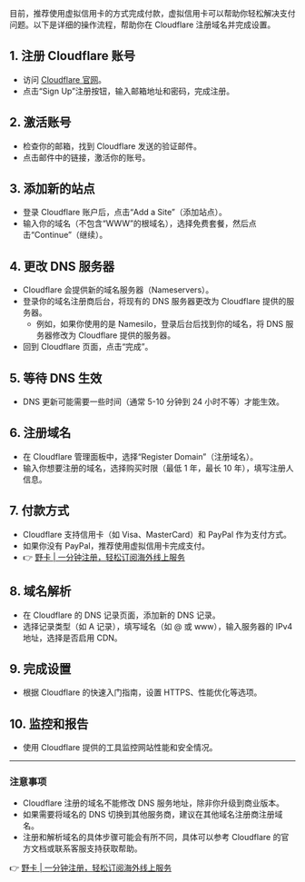 目前，推荐使用虚拟信用卡的方式完成付款，虚拟信用卡可以帮助你轻松解决支付问题。以下是详细的操作流程，帮助你在 Cloudflare 注册域名并完成设置。

## 1. 注册 Cloudflare 账号
- 访问 [Cloudflare 官网](https://www.cloudflare.com/)。
- 点击“Sign Up”注册按钮，输入邮箱地址和密码，完成注册。

## 2. 激活账号
- 检查你的邮箱，找到 Cloudflare 发送的验证邮件。
- 点击邮件中的链接，激活你的账号。

## 3. 添加新的站点
- 登录 Cloudflare 账户后，点击“Add a Site”（添加站点）。
- 输入你的域名（不包含“WWW”的根域名），选择免费套餐，然后点击“Continue”（继续）。

## 4. 更改 DNS 服务器
- Cloudflare 会提供新的域名服务器（Nameservers）。
- 登录你的域名注册商后台，将现有的 DNS 服务器更改为 Cloudflare 提供的服务器。
  - 例如，如果你使用的是 Namesilo，登录后台后找到你的域名，将 DNS 服务器修改为 Cloudflare 提供的服务器。
- 回到 Cloudflare 页面，点击“完成”。

## 5. 等待 DNS 生效
- DNS 更新可能需要一些时间（通常 5-10 分钟到 24 小时不等）才能生效。

## 6. 注册域名
- 在 Cloudflare 管理面板中，选择“Register Domain”（注册域名）。
- 输入你想要注册的域名，选择购买时限（最低 1 年，最长 10 年），填写注册人信息。

## 7. 付款方式
- Cloudflare 支持信用卡（如 Visa、MasterCard）和 PayPal 作为支付方式。
- 如果你没有 PayPal，推荐使用虚拟信用卡完成支付。
- 👉 [野卡 | 一分钟注册，轻松订阅海外线上服务](https://bit.ly/bewildcard)

## 8. 域名解析
- 在 Cloudflare 的 DNS 记录页面，添加新的 DNS 记录。
- 选择记录类型（如 A 记录），填写域名（如 @ 或 www），输入服务器的 IPv4 地址，选择是否启用 CDN。

## 9. 完成设置
- 根据 Cloudflare 的快速入门指南，设置 HTTPS、性能优化等选项。

## 10. 监控和报告
- 使用 Cloudflare 提供的工具监控网站性能和安全情况。

---

### 注意事项
- Cloudflare 注册的域名不能修改 DNS 服务地址，除非你升级到商业版本。
- 如果需要将域名的 DNS 切换到其他服务商，建议在其他域名注册商注册域名。
- 注册和解析域名的具体步骤可能会有所不同，具体可以参考 Cloudflare 的官方文档或联系客服支持获取帮助。

👉 [野卡 | 一分钟注册，轻松订阅海外线上服务](https://bit.ly/bewildcard)